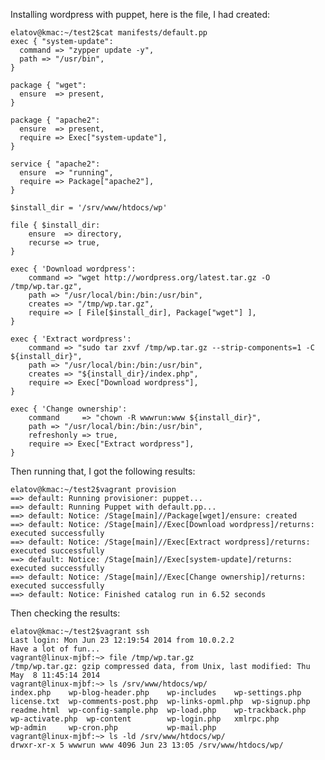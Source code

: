 Installing wordpress with puppet, here is the file, I had created:

	elatov@kmac:~/test2$cat manifests/default.pp
	exec { "system-update":
	  command => "zypper update -y",
	  path => "/usr/bin",
	}
	
	package { "wget":
	  ensure  => present,
	}
	
	package { "apache2":
	  ensure  => present,
	  require => Exec["system-update"],
	}
	
	service { "apache2":
	  ensure  => "running",
	  require => Package["apache2"],
	}
	
	$install_dir = '/srv/www/htdocs/wp'
	
	file { $install_dir:
		ensure  => directory,
		recurse => true,
	}
	
	exec { 'Download wordpress':
	    command => "wget http://wordpress.org/latest.tar.gz -O /tmp/wp.tar.gz",
	    path => "/usr/local/bin:/bin:/usr/bin",
	    creates => "/tmp/wp.tar.gz",
	    require => [ File[$install_dir], Package["wget"] ],
	}
	
	exec { 'Extract wordpress':
	    command => "sudo tar zxvf /tmp/wp.tar.gz --strip-components=1 -C ${install_dir}",
	    path => "/usr/local/bin:/bin:/usr/bin",
	    creates => "${install_dir}/index.php",
	    require => Exec["Download wordpress"],
	}
	
	exec { 'Change ownership':
		command     => "chown -R wwwrun:www ${install_dir}",
		path => "/usr/local/bin:/bin:/usr/bin",
		refreshonly => true,
		require => Exec["Extract wordpress"],
	}
	
Then running that, I got the following results:

	elatov@kmac:~/test2$vagrant provision
	==> default: Running provisioner: puppet...
	==> default: Running Puppet with default.pp...
	==> default: Notice: /Stage[main]//Package[wget]/ensure: created
	==> default: Notice: /Stage[main]//Exec[Download wordpress]/returns: executed successfully
	==> default: Notice: /Stage[main]//Exec[Extract wordpress]/returns: executed successfully
	==> default: Notice: /Stage[main]//Exec[system-update]/returns: executed successfully
	==> default: Notice: /Stage[main]//Exec[Change ownership]/returns: executed successfully
	==> default: Notice: Finished catalog run in 6.52 seconds

Then checking the results:

	elatov@kmac:~/test2$vagrant ssh
	Last login: Mon Jun 23 12:19:54 2014 from 10.0.2.2
	Have a lot of fun...
	vagrant@linux-mjbf:~> file /tmp/wp.tar.gz
	/tmp/wp.tar.gz: gzip compressed data, from Unix, last modified: Thu May  8 11:45:14 2014
	vagrant@linux-mjbf:~> ls /srv/www/htdocs/wp/
	index.php	 wp-blog-header.php    wp-includes	  wp-settings.php
	license.txt	 wp-comments-post.php  wp-links-opml.php  wp-signup.php
	readme.html	 wp-config-sample.php  wp-load.php	  wp-trackback.php
	wp-activate.php  wp-content	       wp-login.php	  xmlrpc.php
	wp-admin	 wp-cron.php	       wp-mail.php
	vagrant@linux-mjbf:~> ls -ld /srv/www/htdocs/wp/
	drwxr-xr-x 5 wwwrun www 4096 Jun 23 13:05 /srv/www/htdocs/wp/
	
